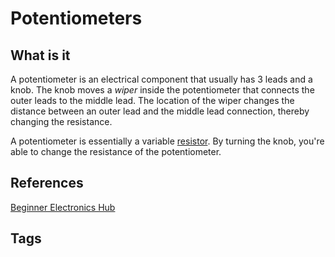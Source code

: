 # Potentiometers

## What is it
A potentiometer is an electrical component that usually has 3 leads and a knob. The knob moves a *wiper* inside the potentiometer that connects the outer leads to the middle lead. The location of the wiper changes the distance between an outer lead and the middle lead connection, thereby changing the resistance.   

A potentiometer is essentially a variable [resistor](../202305071844). By turning the knob, you're able to change the resistance of the potentiometer.  

## References
[Beginner Electronics Hub](../202305062158)

## Tags
